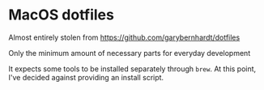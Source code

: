 # MacOS dotfiles

Almost entirely stolen from https://github.com/garybernhardt/dotfiles

Only the minimum amount of necessary parts for everyday development

It expects some tools to be installed separately through `brew`. 
At this point, I've decided against providing an install script.
